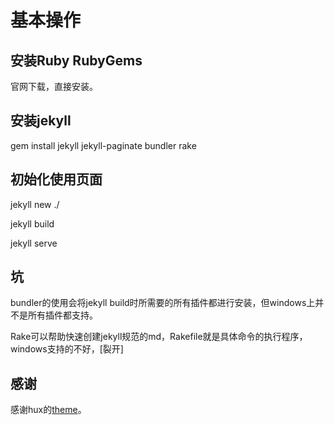 # 基本操作

## 安装Ruby RubyGems

官网下载，直接安装。

## 安装jekyll

gem install jekyll jekyll-paginate bundler rake

## 初始化使用页面

jekyll new ./

jekyll build

jekyll serve

## 坑

bundler的使用会将jekyll build时所需要的所有插件都进行安装，但windows上并不是所有插件都支持。

Rake可以帮助快速创建jekyll规范的md，Rakefile就是具体命令的执行程序，windows支持的不好，[裂开]

## 感谢

感谢hux的<a href="http://huangxuan.me/" target="_blank">theme</a>。